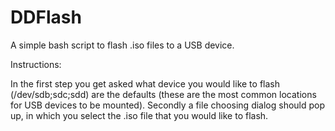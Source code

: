 # DDFlash
A simple bash script to flash .iso files to a USB device.

Instructions:

In the first step you get asked what device you would like to flash (/dev/sdb;sdc;sdd) are the defaults (these are the most common locations for USB devices to be mounted). Secondly a file choosing dialog should pop up, in which you select the .iso file that you would like to flash.

